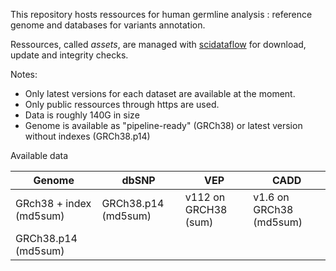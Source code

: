 This repository hosts  ressources for human germline analysis : reference genome and databases for variants annotation.

Ressources, called *assets*, are managed with [scidataflow](https://github.com/vsbuffalo/scidataflow) for download, update and integrity checks.

Notes:
- Only latest versions for each dataset are available at the moment. 
- Only public ressources through https are used.
- Data is roughly 140G in size
- Genome is available as "pipeline-ready" (GRCh38) or latest version without indexes (GRCh38.p14)

Available data

| Genome                  | dbSNP               | VEP                  | CADD                    |
|-------------------------|---------------------|----------------------|-------------------------|
| GRch38 + index (md5sum) | GRCh38.p14 (md5sum) | v112 on GRCH38 (sum) | v1.6 on GRCh38 (md5sum) |
| GRCh38.p14 (md5sum)     |                     |                      |                         |
